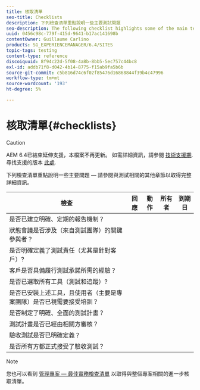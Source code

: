 ```yaml
---
title: 核取清單
seo-title: Checklists
description: 下列檢查清單重點說明一些主要測試問題
seo-description: The following checklist highlights some of the main testing issues
uuid: 0456c98c-779f-415d-9641-b17ac141698b
contentOwner: Guillaume Carlino
products: SG_EXPERIENCEMANAGER/6.4/SITES
topic-tags: testing
content-type: reference
discoiquuid: 8f94c22d-5f08-4a8b-8bb5-5ec757c44bc8
exl-id: addb71f8-d042-4b14-8775-f15ab9fa5b6b
source-git-commit: c5b816d74c6f02f85476d16868844f39b4c47996
workflow-type: tm+mt
source-wordcount: '193'
ht-degree: 5%

---
```


# 核取清單{#checklists}

>[!CAUTION]
>
>AEM 6.4已結束延伸支援，本檔案不再更新。 如需詳細資訊，請參閱 [技術支援期](https://helpx.adobe.com//tw/support/programs/eol-matrix.html). 尋找支援的版本 [此處](https://experienceleague.adobe.com/docs/).

下列檢查清單重點說明一些主要問題 — 請參閱與測試相關的其他章節以取得完整詳細資訊。

| 檢查 | 回應 | 動作 | 所有者 | 到期日 |
|---|---|---|---|---|
| 是否已建立明確、定期的報告機制？ |  |  |  |  |
| 狀態會議是否涉及（來自測試團隊）的關鍵參與者？ |  |  |  |  |
| 是否明確定義了測試責任（尤其是針對客戶）? |  |  |  |  |
| 客戶是否具備履行測試承諾所需的經驗？ |  |  |  |  |
| 是否已選取所有工具（測試和追蹤）? |  |  |  |  |
| 是否已安裝上述工具，且使用者（主要是專案團隊）是否已視需要接受培訓？ |  |  |  |  |
| 是否制定了明確、全面的測試計畫？ |  |  |  |  |
| 測試計畫是否已經由相關方審核？ |  |  |  |  |
| 驗收測試是否已明確定義？ |  |  |  |  |
| 是否所有方都正式接受了驗收測試？ |  |  |  |  |

>[!NOTE]
>
>您也可以看到 [管理專案 — 最佳實務檢查清單](/help/managing/best-practices.md) 以取得與整個專案相關的進一步核取清單。
